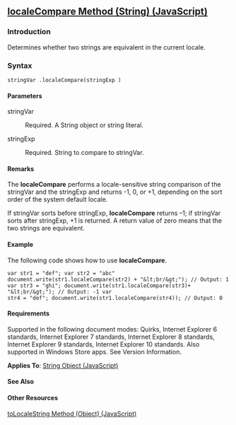 ## [localeCompare Method (String) (JavaScript)](localeCompare-Method__String.html)

### Introduction 

 Determines whether two strings are equivalent in the current locale.

### Syntax 

```
stringVar .localeCompare(stringExp )
```

#### Parameters 

<div id="sectionSection0" class="section" name="collapseableSection" style="" expanded="true">
  <dl class="authored">
    <dt>
      <span class="parameter" sdata="paramReference" xmlns:util="util">stringVar</span>
    </dt>
    <dd>
      <p xmlns:util="util">
        Required. A <span sdata="langKeyword" value="String"><span class="keyword">String</span></span> object or string literal.
      </p>
    </dd>
    <dt>
      <span class="parameter" sdata="paramReference" xmlns:util="util">stringExp</span>
    </dt>
    <dd>
      <p xmlns:util="util">
        Required. String to compare to <span class="parameter" sdata="paramReference">stringVar</span>.
      </p>
    </dd>
  </dl>
</div>

#### Remarks 

<div id="languageReferenceRemarksSection" class="section" name="collapseableSection" style="">
  <p xmlns:util="util">
    The <b>localeCompare</b> performs a locale-sensitive string comparison of the <span class="parameter" sdata="paramReference">stringVar</span> and the <span class="parameter" sdata=
    "paramReference">stringExp</span> and returns -1, 0, or +1, depending on the sort order of the system default locale.
  </p>
  <p xmlns:util="util">
    If <span class="parameter" sdata="paramReference">stringVar</span> sorts before <span class="parameter" sdata="paramReference">stringExp</span>, <b>localeCompare</b> returns &#8211;1; if
    <span class="parameter" sdata="paramReference">stringVar</span> sorts after <span class="parameter" sdata="paramReference">stringExp</span>, +1 is returned. A return value of zero means that the
    two strings are equivalent.
  </p>
</div>

#### Example 

<p xmlns:util="util">
  The following code shows how to use <b>localeCompare</b>.
</p>

```
var str1 = "def"; var str2 = "abc" document.write(str1.localeCompare(str2) + "&lt;br/&gt;"); // Output: 1 var str3 = "ghi"; document.write(str1.localeCompare(str3)+ "&lt;br/&gt;"); // Output: -1 var
str4 = "def"; document.write(str1.localeCompare(str4)); // Output: 0
```

#### Requirements 

<div id="requirementsTitleSection" class="section" name="collapseableSection" style="">
  <p xmlns:util="util"></p>
  <p>
    Supported in the following document modes: Quirks, Internet Explorer 6 standards, Internet Explorer 7 standards, Internet Explorer 8 standards, Internet Explorer 9 standards, Internet Explorer 10
    standards. Also supported in Windows Store apps. See Version Information.
  </p>
  <p xmlns:util="util">
    <b>Applies To</b>: <span sdata="link"><a href="8063ecd5-5778-4e87-b985-b21420171914.htm">String Object (JavaScript)</a></span>
  </p>
</div>

#### See Also 

<div id="seeAlsoSection" class="section" name="collapseableSection" style="">
  <h4 class="subHeading">
    Other Resources
  </h4>
  <div class="seeAlsoStyle">
    <span sdata="link" xmlns:util="util"><a href="0901afcb-126b-4ed7-bd6a-2301d50e2326.htm">toLocaleString Method (Object) (JavaScript)</a></span>
  </div>
</div>

